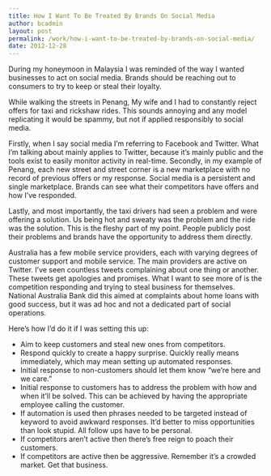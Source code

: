 ```yaml
---
title: How I Want To Be Treated By Brands On Social Media
author: bcadmin
layout: post
permalink: /work/how-i-want-to-be-treated-by-brands-on-social-media/
date: 2012-12-28
---
```

During my honeymoon in Malaysia I was reminded of the way I wanted businesses to act on social media. Brands should be reaching out to consumers to try to keep or steal their loyalty.

While walking the streets in Penang, My wife and I had to constantly reject offers for taxi and rickshaw rides. This sounds annoying and any model replicating it would be spammy, but not if applied responsibly to social media.

Firstly, when I say social media I’m referring to Facebook and Twitter. What I’m talking about mainly applies to Twitter, because it’s mainly public and the tools exist to easily monitor activity in real-time. Secondly, in my example of Penang, each new street and street corner is a new marketplace with no record of previous offers or my response. Social media is a persistent and single marketplace. Brands can see what their competitors have offers and how I’ve responded.

Lastly, and most importantly, the taxi drivers had seen a problem and were offering a solution. Us being hot and sweaty was the problem and the ride was the solution. This is the fleshy part of my point. People publicly post their problems and brands have the opportunity to address them directly.

Australia has a few mobile service providers, each with varying degrees of customer support and mobile service. The main providers are active on Twitter. I’ve seen countless tweets complaining about one thing or another. These tweets get apologies and promises. What I want to see more of is the competition responding and trying to steal business for themselves. National Australia Bank did this aimed at complaints about home loans with good success, but it was ad hoc and not a dedicated part of social operations.

Here’s how I’d do it if I was setting this up:

*   Aim to keep customers and steal new ones from competitors.
*   Respond quickly to create a happy surprise. Quickly really means immediately, which may mean setting up automated responses.
*   Initial response to non-customers should let them know “we’re here and we care.”
*   Initial response to customers has to address the problem with how and when it’ll be solved. This can be achieved by having the appropriate employee calling the customer.
*   If automation is used then phrases needed to be targeted instead of keyword to avoid awkward responses. It’d better to miss opportunities than look stupid. All follow ups have to be personal.
*   If competitors aren’t active then there’s free reign to poach their customers.
*   If competitors are active then be aggressive. Remember it’s a crowded market. Get that business.